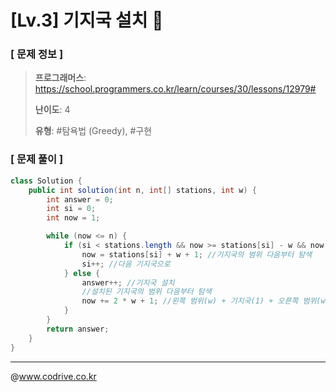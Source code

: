 # [Lv.3] 기지국 설치 🍄

### [ 문제 정보 ]
> **프로그래머스**: https://school.programmers.co.kr/learn/courses/30/lessons/12979#
> 
> **난이도**: 4
>
> **유형**: #탐욕법 (Greedy), #구현


### [ 문제 풀이 ]
```Java
class Solution {
    public int solution(int n, int[] stations, int w) {
	    int answer = 0;
	    int si = 0;
	    int now = 1;

	    while (now <= n) {
		    if (si < stations.length && now >= stations[si] - w && now <= stations[si] + w) { //기지국 범위 안에 있으면
			    now = stations[si] + w + 1; //기지국의 범위 다음부터 탐색
			    si++; //다음 기지국으로
 		    } else {
			    answer++; //기지국 설치
			    //설치된 기지국의 범위 다음부터 탐색
			    now += 2 * w + 1; //왼쪽 범위(w) + 기지국(1) + 오른쪽 범위(w)
		    }
	    }
	    return answer;
    }
}
```


---
@www.codrive.co.kr
